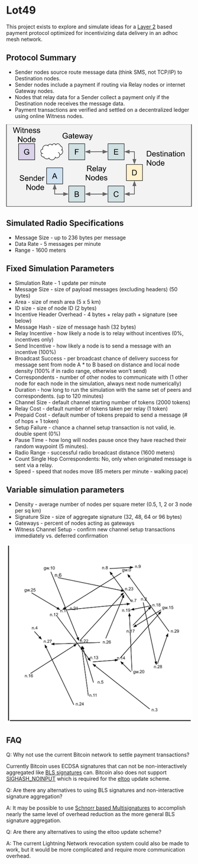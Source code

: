 # Lot49 

This project exists to explore and simulate ideas for a [Layer 2](https://en.wikipedia.org/wiki/Lightning_Network) based payment protocol optimized for incentivizing data delivery in an adhoc mesh network.

## Protocol Summary

* Sender nodes source route message data (think SMS, not TCP/IP) to Destination nodes.
* Sender nodes include a payment if routing via Relay nodes or internet Gateway nodes.
* Nodes that relay data for a Sender collect a payment only if the Destination node receives the message data.
* Payment transactions are verified and settled on a decentralized ledger using online Witness nodes.

![Lot49 Network Overview](./doc/lot49_network_overview.svg "Lot49 Network Overview")

## Simulated Radio Specifications

* Message Size - up to 236 bytes per message
* Data Rate - 5 messages per minute
* Range - 1600 meters

## Fixed Simulation Parameters

* Simulation Rate - 1 update per minute
* Message Size - size of payload messages (excluding headers) (50 bytes)
* Area - size of mesh area (5 x 5 km)
* ID size - size of node ID (2 bytes)
* Incentive Header Overhead - 4 bytes + relay path + signature (see below)
* Message Hash - size of message hash (32 bytes)
* Relay Incentive - how likely a node is to relay without incentives (0%, incentives only)
* Send Incentive - how likely a node is to send a message with an incentive (100%)
* Broadcast Success - per broadcast chance of delivery success for message sent from node A * to B based on distance and local node density (100% if in radio range, otherwise won’t send)
* Correspondents - number of other nodes to communicate with (1 other node for each node in the simulation, always next node numerically)
* Duration - how long to run the simulation with the same set of peers and correspondents. (up to 120 minutes)
* Channel Size - default channel starting number of tokens (2000 tokens)
* Relay Cost - default number of tokens taken per relay (1 token)
* Prepaid Cost - default number of tokens prepaid to send a message (# of hops + 1 token)
* Setup Failure - chance a channel setup transaction is not valid, ie. double spent (0%)
* Pause Time - how long will nodes pause once they have reached their random waypoint (5 minutes).
* Radio Range - successful radio broadcast distance (1600 meters)
* Count Single Hop Correspondents: No, only when originated message is sent via a relay.
* Speed - speed that nodes move (85 meters per minute - walking pace)

## Variable simulation parameters

* Density - average number of nodes per square meter (0.5, 1, 2 or 3 node per sq km)
* Signature Size - size of aggregate signature (32, 48, 64 or 96 bytes)
* Gateways - percent of nodes acting as gateways
* Witness Channel Setup - confirm new channel setup transactions immediately vs. deferred confirmation

![Lot49 Simulation](./doc/lot49_simulation.svg "Lot49 Simulation")

## FAQ

Q: Why not use the current Bitcoin network to settle payment transactions?

Currently Bitcoin uses ECDSA signatures that can not be non-interactively aggregated like [BLS signatures](https://crypto.stanford.edu/~dabo/pubs/papers/aggreg.pdf) can. Bitcoin also does not support [SIGHASH_NOINPUT](https://github.com/bitcoin/bips/blob/master/bip-0118.mediawiki) which is required for the [eltoo](https://blockstream.com/eltoo.pdf) update scheme.

Q: Are there any alternatives to using BLS signatures and non-interactive signature aggregation?

A: It may be possible to use [Schnorr based Multisignatures](https://eprint.iacr.org/2018/068.pdf) to accomplish nearly the same level of overhead reduction as the more general BLS signature aggregation.

Q: Are there any alternatives to using the eltoo update scheme?

A: The current Lightning Network revocation system could also be made to work, but it would be more complicated and require more communication overhead.




